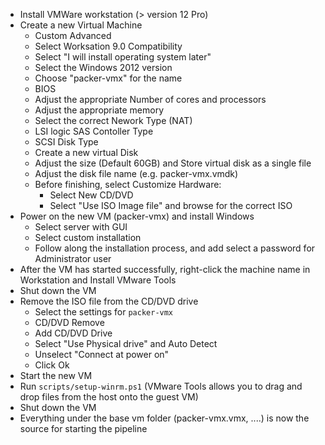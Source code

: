 - Install VMWare workstation (> version 12 Pro)
- Create a new Virtual Machine 
  - Custom Advanced
  - Select Worksation 9.0 Compatibility
  - Select "I will install operating system later"
  - Select the Windows 2012 version
  - Choose "packer-vmx" for the name
  - BIOS
  - Adjust the appropriate Number of cores and processors
  - Adjust the appropriate memory
  - Select the correct Nework Type (NAT)
  - LSI logic SAS Contoller Type
  - SCSI Disk Type 
  - Create a new virtual Disk
  - Adjust the size (Default 60GB) and Store virtual disk as a single file
  - Adjust the disk file name (e.g. packer-vmx.vmdk)
  - Before finishing, select Customize Hardware:
    - Select New CD/DVD
    - Select "Use ISO Image file" and browse for the correct ISO
- Power on the new VM (packer-vmx) and install Windows
  - Select server with GUI
  - Select custom installation
  - Follow along the installation process, and add select a password for Administrator user
- After the VM has started successfully, right-click the machine name in Workstation and Install VMware Tools
- Shut down the VM
- Remove the ISO file from the CD/DVD drive
  - Select the settings for `packer-vmx`
  - CD/DVD Remove
  - Add CD/DVD Drive
  - Select "Use Physical drive" and Auto Detect
  - Unselect "Connect at power on"
  - Click Ok
- Start the new VM
- Run `scripts/setup-winrm.ps1` (VMware Tools allows you to drag and drop files from the host onto the guest VM)
- Shut down the VM
- Everything under the base vm folder (packer-vmx.vmx, ....) is now the source for starting the pipeline
